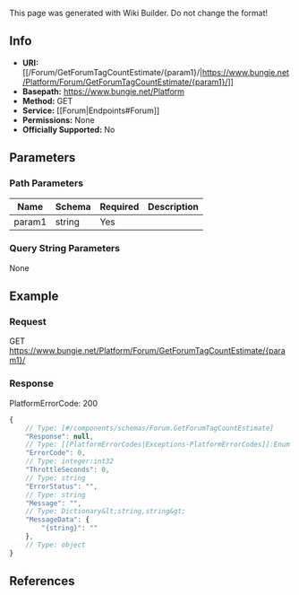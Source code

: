 <span class="wiki-builder">This page was generated with Wiki Builder. Do not change the format!</span>

## Info


* **URI:** [[/Forum/GetForumTagCountEstimate/{param1}/|https://www.bungie.net/Platform/Forum/GetForumTagCountEstimate/{param1}/]]
* **Basepath:** https://www.bungie.net/Platform
* **Method:** GET
* **Service:** [[Forum|Endpoints#Forum]]
* **Permissions:** None
* **Officially Supported:** No

## Parameters
### Path Parameters
Name | Schema | Required | Description
---- | ------ | -------- | -----------
param1 | string | Yes | 

### Query String Parameters
None

## Example
### Request
GET https://www.bungie.net/Platform/Forum/GetForumTagCountEstimate/{param1}/

### Response
PlatformErrorCode: 200
```javascript
{
    // Type: [#/components/schemas/Forum.GetForumTagCountEstimate]
    "Response": null,
    // Type: [[PlatformErrorCodes|Exceptions-PlatformErrorCodes]]:Enum
    "ErrorCode": 0,
    // Type: integer:int32
    "ThrottleSeconds": 0,
    // Type: string
    "ErrorStatus": "",
    // Type: string
    "Message": "",
    // Type: Dictionary&lt;string,string&gt;
    "MessageData": {
        "{string}": ""
    },
    // Type: object
}

```

## References
